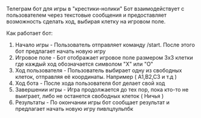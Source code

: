 Телеграм бот для игры в "крестики-нолики"
Бот взаимодействует с пользователем через текстовые сообщения и предоставляет возможность сделать ход, выбирая клетку на игровом поле.


Как работает бот:
1)  Начало игры - Пользователь отправляет команду /start. После этого бот предлагает начать новую игру
2)  Игровое поле - Бот отображает игровое поле размером 3x3 клетки где каждый ход обозначается символом "X" или "O"
3)  Ход пользователя - Пользователь выбирает одну из свободных клеток, отправляя её координаты. Например ( A1,B2,C3 и т.д )
4)  Ход бота - После хода пользователя бот делает свой ход
5)  Завершении игры - Игра продолжается до тех пор, пока кто-то не выиграет, либо не останется свободных клеток ( Ничья )
6)  Результаты - По окончании игры бот сообщает результат и предлагает начать новую игру
пивлцлульпбк
